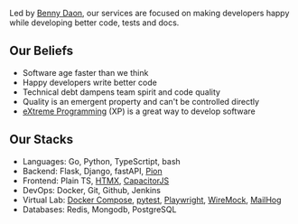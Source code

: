 Led by [Benny Daon](https://www.linkedin.com/in/daonb), our services are focused on  making developers happy while developing better code, tests and docs.

## Our Beliefs

- Software age faster than we think
- Happy developers write better code
- Technical debt dampens team spirit and code quality
- Quality is an emergent property and can't be controlled directly
- [eXtreme Programming](https://en.wikipedia.org/wiki/Extreme_programming) (XP) is a great way to develop software

## Our Stacks

- Languages: Go, Python, TypeScrtipt, bash
- Backend: Flask, Django, fastAPI, [Pion](https://pion.ly/)
- Frontend: Plain TS, [HTMX](https://htmx.org), [CapacitorJS](https://capacitorjs.com/)
- DevOps: Docker, Git, Github, Jenkins
- Virtual Lab: [Docker Compose](https://docs.docker.com/compose/), [pytest](https://docs.pytest.org), [Playwright](https://github.com/microsoft/playwright), [WireMock](https://github.com/wiremock/wiremock), [MailHog](https://github.com/mailhog/MailHog)
- Databases: Redis, Mongodb, PostgreSQL
